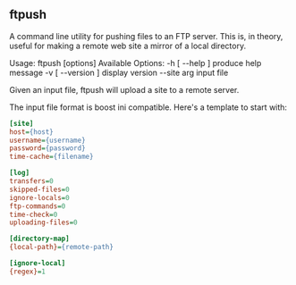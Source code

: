 ftpush
------

A command line utility for pushing files to an FTP server.
This is, in theory, useful for making a remote web site a mirror of
a local directory.

Usage: ftpush [options]
Available Options:
  -h [ --help ]         produce help message
  -v [ --version ]      display version
  --site arg            input file

Given an input file, ftpush will upload a site to a remote server.

The input file format is boost ini compatible.  Here's a template to start with:

```ini
[site]
host={host}
username={username}
password={password}
time-cache={filename}

[log]
transfers=0
skipped-files=0
ignore-locals=0
ftp-commands=0
time-check=0
uploading-files=0

[directory-map]
{local-path}={remote-path}

[ignore-local]
{regex}=1
```


